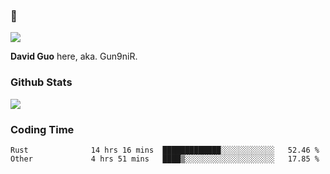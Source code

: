 ### 👋

![](https://komarev.com/ghpvc/?username=Gun9niR&label=Total+Views)

**David Guo** here, aka. Gun9niR.

### Github Stats

<img src="https://github-readme-stats.vercel.app/api?username=Gun9niR&count_private=true&show_icons=true&theme=vue-dark&hide_title=true">

### Coding Time

<!--START_SECTION:waka-->

```text
Rust              14 hrs 16 mins  █████████████░░░░░░░░░░░░   52.46 %
Other             4 hrs 51 mins   ████▒░░░░░░░░░░░░░░░░░░░░   17.85 %
```

<!--END_SECTION:waka-->
